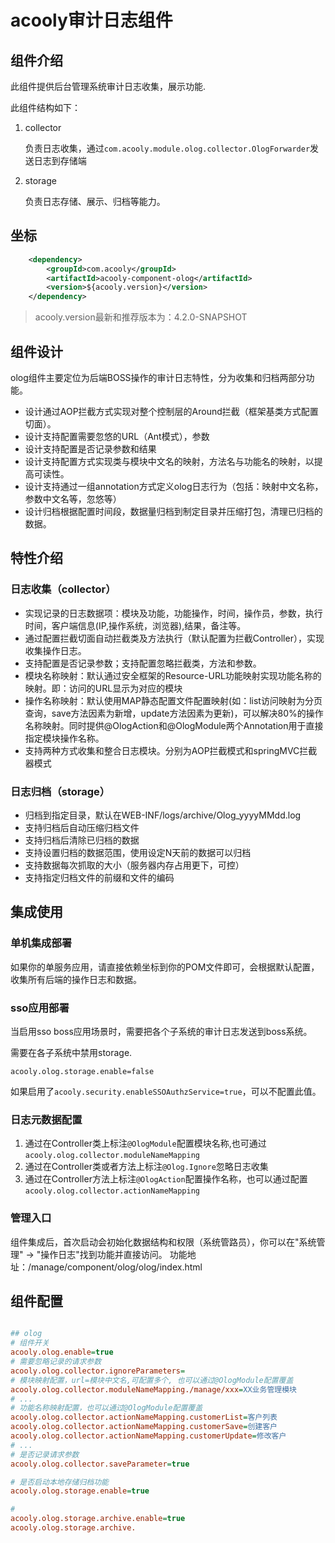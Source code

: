 acooly审计日志组件
====

## 组件介绍

此组件提供后台管理系统审计日志收集，展示功能.

此组件结构如下：

1. collector

    负责日志收集，通过`com.acooly.module.olog.collector.OlogForwarder`发送日志到存储端

2. storage

    负责日志存储、展示、归档等能力。
    
## 坐标


```xml
	<dependency>
		<groupId>com.acooly</groupId>
		<artifactId>acooly-component-olog</artifactId>
		<version>${acooly.version}</version>
	</dependency>
```

>acooly.version最新和推荐版本为：4.2.0-SNAPSHOT       
    
    
## 组件设计

olog组件主要定位为后端BOSS操作的审计日志特性，分为收集和归档两部分功能。

* 设计通过AOP拦截方式实现对整个控制层的Around拦截（框架基类方式配置切面）。
* 设计支持配置需要忽悠的URL（Ant模式），参数
* 设计支持配置是否记录参数和结果
* 设计支持配置方式实现类与模块中文名的映射，方法名与功能名的映射，以提高可读性。
* 设计支持通过一组annotation方式定义olog日志行为（包括：映射中文名称，参数中文名等，忽悠等）
* 设计归档根据配置时间段，数据量归档到制定目录并压缩打包，清理已归档的数据。

    
## 特性介绍

### 日志收集（collector）

   * 实现记录的日志数据项：模块及功能，功能操作，时间，操作员，参数，执行时间，客户端信息(IP,操作系统，浏览器),结果，备注等。
   * 通过配置拦截切面自动拦截类及方法执行（默认配置为拦截Controller），实现收集操作日志。
   * 支持配置是否记录参数；支持配置忽略拦截类，方法和参数。
   * 模块名称映射：默认通过安全框架的Resource-URL功能映射实现功能名称的映射。即：访问的URL显示为对应的模块
   * 操作名称映射：默认使用MAP静态配置文件配置映射(如：list访问映射为分页查询，save方法因素为新增，update方法因素为更新)，可以解决80%的操作名称映射。同时提供@OlogAction和@OlogModule两个Annotation用于直接指定模块操作名称。
   * 支持两种方式收集和整合日志模块。分别为AOP拦截模式和springMVC拦截器模式
   
### 日志归档（storage）
   
   * 归档到指定目录，默认在WEB-INF/logs/archive/Olog_yyyyMMdd.log
   * 支持归档后自动压缩归档文件
   * 支持归档后清除已归档的数据
   * 支持设置归档的数据范围，使用设定N天前的数据可以归档
   * 支持数据每次抓取的大小（服务器内存占用更下，可控）
   * 支持指定归档文件的前缀和文件的编码    

## 集成使用

### 单机集成部署

如果你的单服务应用，请直接依赖坐标到你的POM文件即可，会根据默认配置，收集所有后端的操作日志和数据。

### sso应用部署

当启用sso boss应用场景时，需要把各个子系统的审计日志发送到boss系统。

需要在各子系统中禁用storage.

    acooly.olog.storage.enable=false

如果启用了`acooly.security.enableSSOAuthzService=true`，可以不配置此值。

### 日志元数据配置

1. 通过在Controller类上标注`@OlogModule`配置模块名称,也可通过`acooly.olog.collector.moduleNameMapping`
2. 通过在Controller类或者方法上标注`@Olog.Ignore`忽略日志收集
3. 通过在Controller方法上标注`@OlogAction`配置操作名称，也可以通过配置`acooly.olog.collector.actionNameMapping`

### 管理入口

组件集成后，首次启动会初始化数据结构和权限（系统管路员），你可以在"系统管理" -> "操作日志"找到功能并直接访问。
功能地址：/manage/component/olog/olog/index.html

## 组件配置


```ini

## olog
# 组件开关
acooly.olog.enable=true
# 需要忽略记录的请求参数
acooly.olog.collector.ignoreParameters=
# 模块映射配置，url=模块中文名,可配置多个, 也可以通过@OlogModule配置覆盖
acooly.olog.collector.moduleNameMapping./manage/xxx=XX业务管理模块
# ...
# 功能名称映射配置，也可以通过@OlogModule配置覆盖
acooly.olog.collector.actionNameMapping.customerList=客户列表
acooly.olog.collector.actionNameMapping.customerSave=创建客户
acooly.olog.collector.actionNameMapping.customerUpdate=修改客户
# ...
# 是否记录请求参数
acooly.olog.collector.saveParameter=true

# 是否启动本地存储归档功能
acooly.olog.storage.enable=true

#
acooly.olog.storage.archive.enable=true
acooly.olog.storage.archive.

```



